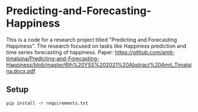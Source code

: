 # Predicting-and-Forecasting-Happiness
This is a code for a research project titled "Predicting and Forecasting Happiness". The research focused on tasks like Happiness prediction and time series forecasting of happiness.
Paper: https://github.com/amit-timalsina/Predicting-and-Forecasting-Happiness/blob/master/6th%20YSS%202021%20Abstract%20Amit_Timalsina.docx.pdf

## Setup
```
pip install -r requirements.txt
```
